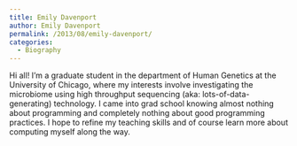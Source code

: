 ```yaml
---
title: Emily Davenport
author: Emily Davenport
permalink: /2013/08/emily-davenport/
categories:
  - Biography
---
```

Hi all! I&#8217;m a graduate student in the department of Human Genetics at the University of Chicago, where my interests involve investigating the microbiome using high throughput sequencing (aka: lots-of-data-generating) technology. I came into grad school knowing almost nothing about programming and completely nothing about good programming practices. I hope to refine my teaching skills and of course learn more about computing myself along the way.
